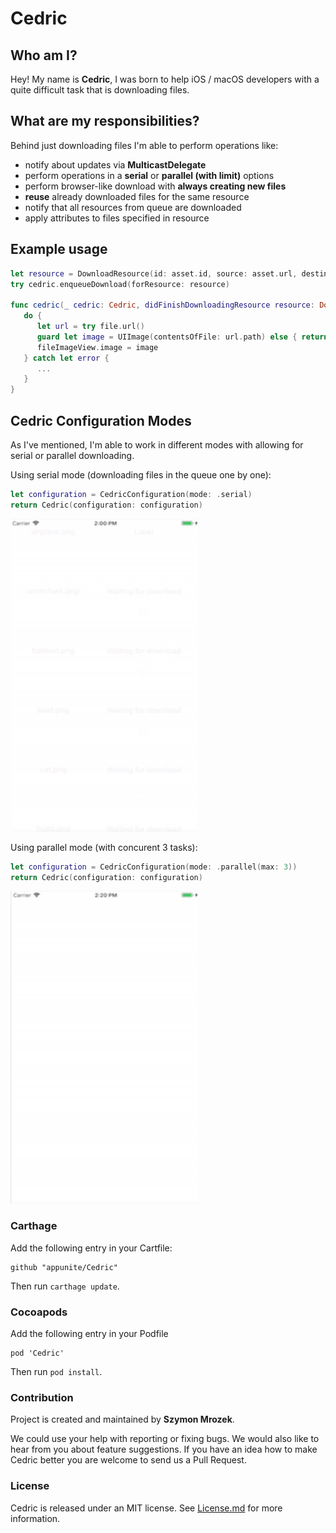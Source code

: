 # Cedric

## Who am I? 

Hey! My name is **Cedric**, I was born to help iOS / macOS developers with a quite difficult task that is downloading files. 

## What are my responsibilities? 

Behind just downloading files I'm able to perform operations like:
- notify about updates via **MulticastDelegate**
- perform operations in a **serial** or **parallel (with limit)** options
- perform browser-like download with **always creating new files**
- **reuse** already downloaded files for the same resource 
- notify that all resources from queue are downloaded 
- apply attributes to files specified in resource

## Example usage 

```swift
let resource = DownloadResource(id: asset.id, source: asset.url, destinationName: asset.name + ".mp3", mode: .notDownloadIfExists)
try cedric.enqueueDownload(forResource: resource) 

func cedric(_ cedric: Cedric, didFinishDownloadingResource resource: DownloadResource, toFile file: DownloadedFile) {
   do { 
      let url = try file.url()
      guard let image = UIImage(contentsOfFile: url.path) else { return }	
      fileImageView.image = image
   } catch let error {
      ...
   }
}
```

## Cedric Configuration Modes

As I've mentioned, I'm able to work in different modes with allowing for serial or parallel downloading. 

Using serial mode (downloading files in the queue one by one):

```swift
let configuration = CedricConfiguration(mode: .serial)
return Cedric(configuration: configuration)
```

<img src="Resources/cedric-serial.gif" width="300" height="500" />

Using parallel mode (with concurent 3 tasks): 

```swift
let configuration = CedricConfiguration(mode: .parallel(max: 3))
return Cedric(configuration: configuration)
```

<img src="Resources/cedric-parallel.gif" width="300" height="500" />

### Carthage

Add the following entry in your Cartfile:

```
github "appunite/Cedric"
```

Then run `carthage update`.

### Cocoapods

Add the following entry in your Podfile

```
pod 'Cedric'
```

Then run `pod install`.

### Contribution

Project is created and maintained by **Szymon Mrozek**.

We could use your help with reporting or fixing bugs. We would also like to hear from you about feature suggestions. If you have an idea how to make Cedric better you are welcome to send us a Pull Request.

### License

Cedric is released under an MIT license. See [License.md](LICENSE.md) for more information.

